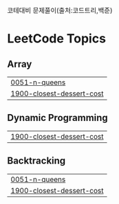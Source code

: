<span style="font-size:15px;">코테대비 문제풀이(출처:코드트리,백준)</span>

<!---LeetCode Topics Start-->
# LeetCode Topics
## Array
|  |
| ------- |
| [0051-n-queens](https://github.com/LeeSY99/algo-studyy/tree/master/0051-n-queens) |
| [1900-closest-dessert-cost](https://github.com/LeeSY99/algo-studyy/tree/master/1900-closest-dessert-cost) |
## Dynamic Programming
|  |
| ------- |
| [1900-closest-dessert-cost](https://github.com/LeeSY99/algo-studyy/tree/master/1900-closest-dessert-cost) |
## Backtracking
|  |
| ------- |
| [0051-n-queens](https://github.com/LeeSY99/algo-studyy/tree/master/0051-n-queens) |
| [1900-closest-dessert-cost](https://github.com/LeeSY99/algo-studyy/tree/master/1900-closest-dessert-cost) |
<!---LeetCode Topics End-->